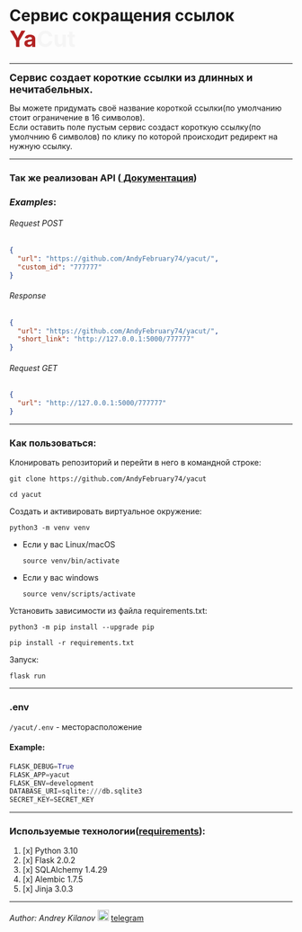 # Сервис сокращения ссылок <span style="color:firebrick;font-weight:700;font-size:40px">Ya</span><span style="color:whitesmoke;font-weight:700;font-size:40px">Cut</span>

---

<span style="font-weight:700;font-size:18px">
Сервис создает короткие ссылки из длинных и нечитабельных.
</span>

Вы можете придумать своё название короткой ссылки(по умолчанию стоит ограничение в 16 символов).  
Если оставить поле пустым сервис создаст короткую ссылку(по умолчнию 6 символов) по клику по которой
происходит редирект на нужную ссылку.  

---

### Так же реализован API ([ Документация](https://github.com/AndyFebruary74/yacut/blob/master/openapi.yml))

### _Examples_:


######  _Request POST_

```json
{
  "url": "https://github.com/AndyFebruary74/yacut/",
  "custom_id": "777777"
}
```
###### *Response*

```json
{
  "url": "https://github.com/AndyFebruary74/yacut/",
  "short_link": "http://127.0.0.1:5000/777777"
}
```
###### *Request GET*

```json
{
  "url": "http://127.0.0.1:5000/777777"
}
```

---

### Как пользоваться:
Клонировать репозиторий и перейти в него в командной строке:

```
git clone https://github.com/AndyFebruary74/yacut
```

```
cd yacut
```

Cоздать и активировать виртуальное окружение:

```
python3 -m venv venv
```

* Если у вас Linux/macOS

    ```
    source venv/bin/activate
    ```

* Если у вас windows

    ```
    source venv/scripts/activate
    ```

Установить зависимости из файла requirements.txt:

```
python3 -m pip install --upgrade pip
```

```
pip install -r requirements.txt
```
Запуск:

```
flask run
```

---

### .env

`/yacut/.env` - месторасположение

#### Example:

```python
FLASK_DEBUG=True
FLASK_APP=yacut
FLASK_ENV=development
DATABASE_URI=sqlite:///db.sqlite3
SECRET_KEY=SECRET_KEY
```

---

### Используемые технологии([requirements](https://github.com/AndyFebruary74/yacut/blob/master/requirements.txt)):
1. [x] Python 3.10
2. [x] Flask 2.0.2
3. [x] SQLAlchemy 1.4.29
4. [x] Alembic 1.7.5
5. [x] Jinja 3.0.3

---

_Author: Andrey Kilanov_
 <img src="https://github.com/enricostara/telegram.link/blob/master/telegram.link.png" width="20"/>
[telegram](https://t.me/AndyFebruary)